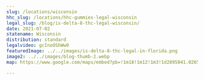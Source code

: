 ```yaml
---
slug: /locations/wisconsin
hhc_slug: /locations/hhc-gummies-legal-wisconsin
legal_slug: /blog/is-delta-8-thc-legal-wisconsin/
date: 2021-07-02
statename: Wisconsin
distribution: standard
legalvideo: gcInoOShWw0
featuredImage: ../../images/is-delta-8-thc-legal-in-florida.png
image2: ../../images/blog-thumb-2.webp
map: https://www.google.com/maps/embed?pb=!1m18!1m12!1m3!1d2895041.026585677!2d-91.81252435707049!3d44.87881269810661!2m3!1f0!2f0!3f0!3m2!1i1024!2i768!4f13.1!3m3!1m2!1s0x52a8f40f9384e3af%3A0xf2d5d5b8f88649d6!2sWisconsin%2C%20USA!5e0!3m2!1sen!2s!4v1624975779629!5m2!1sen!2s

---
```

